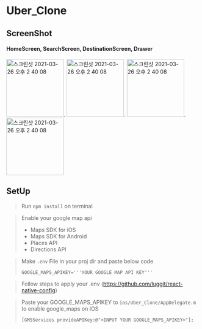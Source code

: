 # Uber_Clone

## ScreenShot
#### HomeScreen, SearchScreen, DestinationScreen, Drawer
<img width="150" alt="스크린샷 2021-03-26 오후 2 40 08" src="https://user-images.githubusercontent.com/19744909/112803103-e7f0ec00-90ad-11eb-8ba2-d5a81f7997fe.png">.   <img width="150" alt="스크린샷 2021-03-26 오후 2 40 08" src="https://user-images.githubusercontent.com/19744909/112803282-153d9a00-90ae-11eb-9dcf-08fd9cc2aa1f.png">.   <img width="150" alt="스크린샷 2021-03-26 오후 2 40 08" src="https://user-images.githubusercontent.com/19744909/112803362-27b7d380-90ae-11eb-9382-9cc89cb953b5.png">.   <img width="150" alt="스크린샷 2021-03-26 오후 2 40 08" src="https://user-images.githubusercontent.com/19744909/112803590-6f3e5f80-90ae-11eb-9a91-3103e5375659.png">    

## SetUp

> Run ```npm install``` on terminal

> Enable your google map api
> - Maps SDK for iOS
> - Maps SDK for Android
> - Places API
> - Directions API

> Make ```.env``` File in your proj dir and paste below code
> ```
> GOOGLE_MAPS_APIKEY='''YOUR GOOGLE MAP API KEY'''
> ```

> Follow steps to apply your .env (https://github.com/luggit/react-native-config)

> Paste your GOOGLE_MAPS_APIKEY to ```ios/Uber_Clone/AppDelegate.m``` to enable google_maps on IOS
> ```
> [GMSServices provideAPIKey:@"<INPUT YOUR GOOGLE_MAPS_APIKEY>"];
> ```
